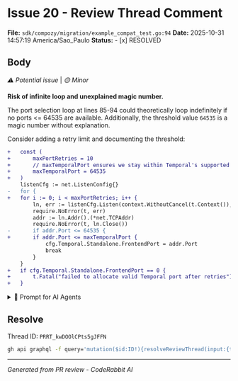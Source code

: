 # Issue 20 - Review Thread Comment

**File:** `sdk/compozy/migration/example_compat_test.go:94`
**Date:** 2025-10-31 14:57:19 America/Sao_Paulo
**Status:** - [x] RESOLVED

## Body

_⚠️ Potential issue_ | _🟡 Minor_

**Risk of infinite loop and unexplained magic number.**

The port selection loop at lines 85-94 could theoretically loop indefinitely if no ports <= 64535 are available. Additionally, the threshold value `64535` is a magic number without explanation.



Consider adding a retry limit and documenting the threshold:

```diff
+	const (
+		maxPortRetries = 10
+		// maxTemporalPort ensures we stay within Temporal's supported port range
+		maxTemporalPort = 64535
+	)
 	listenCfg := net.ListenConfig{}
-	for {
+	for i := 0; i < maxPortRetries; i++ {
 		ln, err := listenCfg.Listen(context.WithoutCancel(t.Context()), "tcp", "127.0.0.1:0")
 		require.NoError(t, err)
 		addr := ln.Addr().(*net.TCPAddr)
 		require.NoError(t, ln.Close())
-		if addr.Port <= 64535 {
+		if addr.Port <= maxTemporalPort {
 			cfg.Temporal.Standalone.FrontendPort = addr.Port
 			break
 		}
 	}
+	if cfg.Temporal.Standalone.FrontendPort == 0 {
+		t.Fatal("failed to allocate valid Temporal port after retries")
+	}
```

<details>
<summary>🤖 Prompt for AI Agents</summary>

```
In sdk/compozy/migration/example_compat_test.go around lines 84 to 94, the
port-selection loop can spin forever and uses the magic number 64535 with no
explanation; introduce a named constant for the upper-port threshold (e.g.
maxAllowedPort = 64535) with a comment explaining why that bound exists, add a
retry limit (e.g. maxAttempts = 50) and increment a counter each iteration, and
if the loop exceeds maxAttempts fail the test with a clear error via
require.FailNow/require.NoError or similar so the test stops instead of hanging.
```

</details>

<!-- This is an auto-generated comment by CodeRabbit -->

## Resolve

Thread ID: `PRRT_kwDOOlCPts5gJFFN`

```bash
gh api graphql -f query='mutation($id:ID!){resolveReviewThread(input:{threadId:$id}){thread{isResolved}}}' -F id=PRRT_kwDOOlCPts5gJFFN
```

---
*Generated from PR review - CodeRabbit AI*
